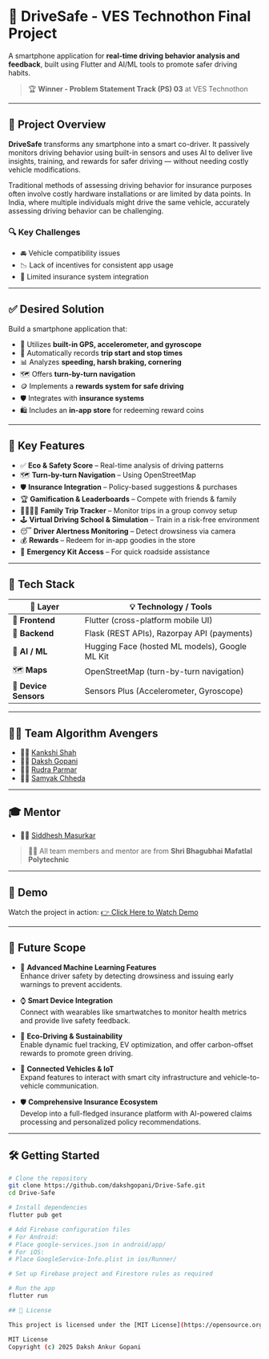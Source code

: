 # 🚗 DriveSafe - VES Technothon Final Project

A smartphone application for **real-time driving behavior analysis and feedback**, built using Flutter and AI/ML tools to promote safer driving habits.

> 🏆 **Winner - Problem Statement Track (PS) 03** at VES Technothon

---

## 🚀 Project Overview

**DriveSafe** transforms any smartphone into a smart co-driver. It passively monitors driving behavior using built-in sensors and uses AI to deliver live insights, training, and rewards for safer driving — without needing costly vehicle modifications.

Traditional methods of assessing driving behavior for insurance purposes often involve costly hardware installations or are limited by data points. In India, where multiple individuals might drive the same vehicle, accurately assessing driving behavior can be challenging.

### 🔍 Key Challenges

- 🚘 Vehicle compatibility issues  
- 📉 Lack of incentives for consistent app usage  
- 🧾 Limited insurance system integration  

---

## ✅ Desired Solution

Build a smartphone application that:

- 📍 Utilizes **built-in GPS, accelerometer, and gyroscope**  
- 📲 Automatically records **trip start and stop times**  
- 📊 Analyzes **speeding, harsh braking, cornering**  
- 🗺️ Offers **turn-by-turn navigation**  
- 🪙 Implements a **rewards system for safe driving**  
- 🛡️ Integrates with **insurance systems**  
- 🛍️ Includes an **in-app store** for redeeming reward coins  

---

## 🌟 Key Features

- ✅ **Eco & Safety Score** – Real-time analysis of driving patterns  
- 🗺️ **Turn-by-turn Navigation** – Using OpenStreetMap  
- 🛡️ **Insurance Integration** – Policy-based suggestions & purchases  
- 🏆 **Gamification & Leaderboards** – Compete with friends & family  
- 👨‍👩‍👧‍👦 **Family Trip Tracker** – Monitor trips in a group convoy setup  
- 🕹️ **Virtual Driving School & Simulation** – Train in a risk-free environment  
- 😴 **Driver Alertness Monitoring** – Detect drowsiness via camera  
- 💰 **Rewards** – Redeem for in-app goodies in the store  
- 🚨 **Emergency Kit Access** – For quick roadside assistance  

---

## 🧱 Tech Stack

| 🧩 Layer              | 💡 Technology / Tools                              |
|-----------------------|----------------------------------------------------|
| 🎨 **Frontend**       | Flutter (cross-platform mobile UI)                 |
| 🔧 **Backend**        | Flask (REST APIs), Razorpay API (payments)         |
| 🤖 **AI / ML**        | Hugging Face (hosted ML models), Google ML Kit     |
| 🗺️ **Maps**          | OpenStreetMap (turn-by-turn navigation)            |
| 📱 **Device Sensors** | Sensors Plus (Accelerometer, Gyroscope)            |

---

## 👨‍💻 Team Algorithm Avengers

- 👩‍💻 [Kankshi Shah](https://www.linkedin.com/in/kankshi-shah-76539a258/)
- 👨‍💻 [Daksh Gopani](https://www.linkedin.com/in/daksh-gopani-a13993251/)
- 👨‍💻 [Rudra Parmar](https://www.linkedin.com/in/rudra-parmar-089125245/)
- 👨‍💻 [Samyak Chheda](https://www.linkedin.com/in/samyakchheda/)

---

## 🎓 Mentor

- 🧑‍🏫 [Siddhesh Masurkar](https://www.linkedin.com/in/siddheshumasurkar/)

> 👨‍🏫 All team members and mentor are from **Shri Bhagubhai Mafatlal Polytechnic**

---

## 🎥 Demo

Watch the project in action: [👉 Click Here to Watch Demo](https://drive.google.com/file/d/1_vqGQ8FS_t18ntLF5lBJl3pa_3Pn3Hqz/view?usp=drivesdk)  

---

## 🔮 Future Scope

- 🤖 **Advanced Machine Learning Features**  
  Enhance driver safety by detecting drowsiness and issuing early warnings to prevent accidents.

- ⌚ **Smart Device Integration**  
  Connect with wearables like smartwatches to monitor health metrics and provide live safety feedback.

- 🌱 **Eco-Driving & Sustainability**  
  Enable dynamic fuel tracking, EV optimization, and offer carbon-offset rewards to promote green driving.

- 🚗 **Connected Vehicles & IoT**  
  Expand features to interact with smart city infrastructure and vehicle-to-vehicle communication.

- 🛡️ **Comprehensive Insurance Ecosystem**  
  Develop into a full-fledged insurance platform with AI-powered claims processing and personalized policy recommendations.

---

## 🛠️ Getting Started

```bash
# Clone the repository
git clone https://github.com/dakshgopani/Drive-Safe.git
cd Drive-Safe

# Install dependencies
flutter pub get

# Add Firebase configuration files
# For Android:
# Place google-services.json in android/app/
# For iOS:
# Place GoogleService-Info.plist in ios/Runner/

# Set up Firebase project and Firestore rules as required

# Run the app
flutter run

## 📝 License

This project is licensed under the [MIT License](https://opensource.org/licenses/MIT).

MIT License  
Copyright (c) 2025 Daksh Ankur Gopani
